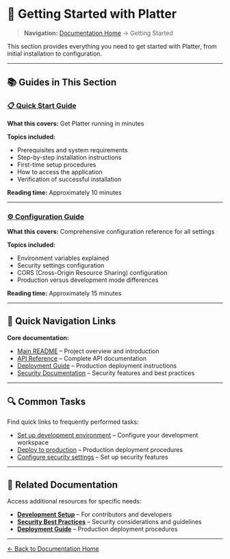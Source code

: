 # 🚀 Getting Started with Platter

> **Navigation:** [Documentation Home](../README.md) → Getting Started

This section provides everything you need to get started with Platter, from initial installation to configuration.

---

## 📚 Guides in This Section

### [📋 Quick Start Guide](getting-started.md)

**What this covers:** Get Platter running in minutes

**Topics included:**
- Prerequisites and system requirements
- Step-by-step installation instructions
- First-time setup procedures
- How to access the application
- Verification of successful installation

**Reading time:** Approximately 10 minutes

---

### [⚙️ Configuration Guide](configuration.md)

**What this covers:** Comprehensive configuration reference for all settings

**Topics included:**
- Environment variables explained
- Security settings configuration
- CORS (Cross-Origin Resource Sharing) configuration
- Production versus development mode differences

**Reading time:** Approximately 15 minutes

---

## 🎯 Quick Navigation Links

**Core documentation:**
- [Main README](../../README.md) – Project overview and introduction
- [API Reference](../api/reference.md) – Complete API documentation
- [Deployment Guide](../deployment/README.md) – Production deployment instructions
- [Security Documentation](../architecture/security.md) – Security features and best practices

---

## 🔍 Common Tasks

Find quick links to frequently performed tasks:

- [Set up development environment](../development/setup.md) – Configure your development workspace
- [Deploy to production](../deployment/production.md) – Production deployment procedures
- [Configure security settings](configuration.md#security-configuration) – Set up security features

---

## 📖 Related Documentation

Access additional resources for specific needs:

- **[Development Setup](../development/setup.md)** – For contributors and developers
- **[Security Best Practices](../architecture/security.md)** – Security considerations and guidelines
- **[Deployment Guide](../deployment/README.md)** – Production deployment procedures

---

[← Back to Documentation Home](../README.md)